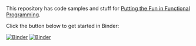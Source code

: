 This repository has code samples and stuff for [Putting the Fun in Functional
Programming](https://cposc.org/sessions/putting-fun-functional-programming/).

Click the button below to get started in Binder:

[![Binder](https://mybinder.org/badge_logo.svg)](https://mybinder.org/v2/gh/edmcman/cposc-fun/master)
[![Binder](https://mybinder.org/badge_logo.svg)](https://mybinder.org/v2/gh/edmcman/cposc-fun/master?filepath=notebooks%2Focaml.ipynb)
